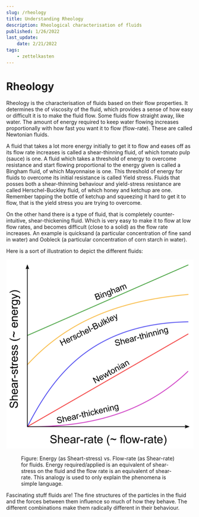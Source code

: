 ```yaml
---
slug: /rheology
title: Understanding Rheology
description: Rheological characterisation of fluids
published: 1/26/2022
last_update:
    date: 2/21/2022
tags:
    - zettelkasten
---
```


# Rheology

Rheology is the characterisation of fluids based on their flow properties. It determines the of viscosity of the fluid, which provides a sense of how easy or difficult it is to make the fluid flow. Some fluids flow straight away, like water. The amount of energy required to keep water flowing increases proportionally with how fast you want it to flow (flow-rate). These are called Newtonian fluids.

A fluid that takes a lot more energy initially to get it to flow and eases off as its flow rate increases is called a shear-thinning fluid, of which tomato pulp (sauce) is one. A fluid which takes a threshold of energy to overcome resistance and start flowing proportional to the energy given is called a Bingham fluid, of which Mayonnaise is one. This threshold of energy for fluids to overcome its initial resistance is called Yield stress. Fluids that posses both a shear-thinning behaviour and yield-stress resistance are called Herschel-Buckley fluid, of which honey and ketchup are one. Remember tapping the bottle of ketchup and squeezing it hard to get it to flow, that is the yield stress you are trying to overcome.

On the other hand there is a type of fluid, that is completely counter-intuitive, shear-thickening fluid. Which is very easy to make it to flow at low flow rates, and becomes difficult (close to a solid) as the flow rate increases. An example is quicksand (a particular concentration of fine sand in water) and Oobleck (a particular concentration of corn starch in water).

Here is a sort of illustration to depict the different fluids:

![Rheology](./assets/rheology.png)

<figure>

<figcaption>
Figure: Energy (as Sheart-stress) vs. Flow-rate (as Shear-rate) for fluids. Energy required/applied is an equivalent of shear-stress on the fluid and the flow rate is an equivalent of shear-rate. This analogy is used to only explain the phenomena is simple language.
</figcaption>

</figure>

Fascinating stuff fluids are! The fine structures of the particles in the fluid and the forces between them influence so much of how they behave. The different combinations make them radically different in their behaviour.

